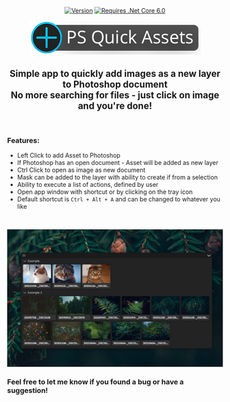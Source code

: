 <div align="center">
    
[![Version](https://img.shields.io/github/v/release/mortuusars/PsQuickAssets?label=Latest%20Version)](https://github.com/mortuusars/PSQuickAssets/releases/latest)
[![Requires .Net Core 6.0](https://img.shields.io/badge/Requires%20-.NET%206.0%20Runtime-orange)](https://dotnet.microsoft.com/en-us/download/dotnet/6.0/runtime)
</div>

<div align="center">
    <a href="https://github.com/mortuusars/PSQuickAssets/releases/"><img src="Images/PSQuickAssets-Logo-400.png" width="400"><a>
</div>

<div align="center">
    <h2> Simple app to quickly add images as a new layer to Photoshop document<br>No more searching for files - just click on image and you're done!</h2>
</div>

<br>

### Features:
- Left Click to add Asset to Photoshop
- If Photoshop has an open document - Asset will be added as new layer
- Ctrl Click to open as image as new document
- Mask can be added to the layer with ability to create if from a selection
- Ability to execute a list of actions, defined by user
- Open app window with shortcut or by clicking on the tray icon
- Default shortcut is  `Ctrl + Alt + A`  and can be changed to whatever you like

<br>

![Showcase](https://github.com/mortuusars/PSQuickAssets/blob/master/Images/showcase_1.png)         
        
### Feel free to let me know if you found a bug or have a suggestion!
